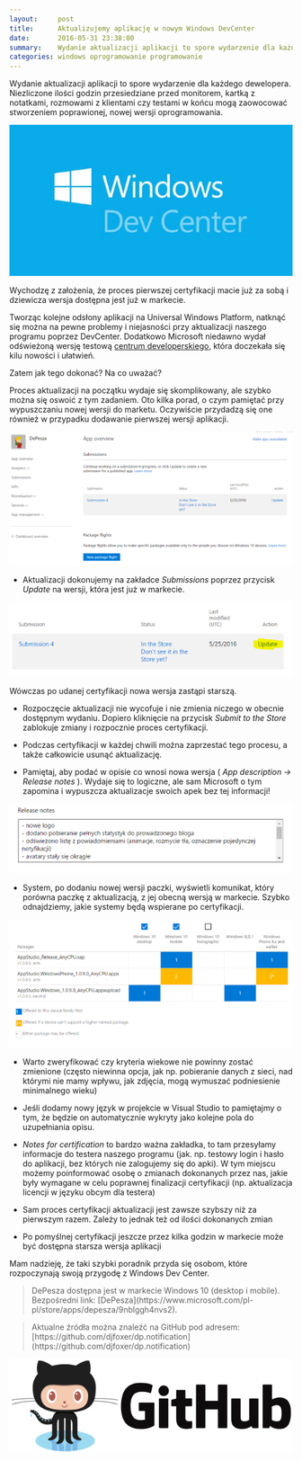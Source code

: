 ```yaml
---
layout:     post
title:      Aktualizujemy aplikację w nowym Windows DevCenter
date:       2016-05-31 23:38:00
summary:    Wydanie aktualizacji aplikacji to spore wydarzenie dla każdego dewelopera. Niezliczone ilości godzin przesiedziane przed monitorem, kartką z notatkami, rozmowami z klientami czy testami w końcu mogą zaowocować stworzeniem poprawionej, nowej wersji oprogramowania.Wychodzę z założenia, że proces pierw...
categories: windows oprogramowanie programowanie
---
```




Wydanie aktualizacji aplikacji to spore wydarzenie dla każdego dewelopera. Niezliczone ilości godzin przesiedziane przed monitorem, kartką z notatkami, rozmowami z klientami czy testami w końcu mogą zaowocować stworzeniem poprawionej, nowej wersji oprogramowania.



![desk](https://raw.githubusercontent.com/djfoxer/djfoxer.github.io/master/_img/2016-5-31-_38_/g_-_608x405_-_-_73640x20160531232056_0.jpg)



Wychodzę z założenia, że proces pierwszej certyfikacji macie już za sobą i dziewicza wersja dostępna jest już w markecie.

Tworząc kolejne odsłony aplikacji na Universal Windows Platform, natknąć się można na pewne problemy i niejasności przy aktualizacji naszego programu poprzez DevCenter. Dodatkowo Microsoft niedawno wydał odświeżoną wersję testową [centrum developerskiego](https://developer.microsoft.com/en-us/dashboard/apps/overview), która doczekała się kilu nowości i ułatwień. 

Zatem jak tego dokonać? Na co uważać? 

Proces aktualizacji na początku wydaje się skomplikowany, ale szybko można się oswoić z tym zadaniem. Oto kilka porad, o czym pamiętać przy wypuszczaniu nowej wersji do marketu. Oczywiście przydadzą się one również w przypadku dodawanie pierwszej wersji aplikacji.



![desk](https://raw.githubusercontent.com/djfoxer/djfoxer.github.io/master/_img/2016-5-31-_38_/g_-_608x405_-_-_73640x20160601020510_0.PNG)





  * Aktualizacji dokonujemy na zakładce  *Submissions*  poprzez przycisk  *Update* 
na wersji, która jest już w markecie.


![desk](https://raw.githubusercontent.com/djfoxer/djfoxer.github.io/master/_img/2016-5-31-_38_/g_-_608x405_-_-_73640x20160601014744_0.PNG)


Wówczas po udanej certyfikacji nowa wersja zastąpi starszą.



  * Rozpoczęcie aktualizacji nie wycofuje i nie zmienia niczego w obecnie dostępnym wydaniu. Dopiero kliknięcie na przycisk  *Submit to the Store*  zablokuje zmiany i rozpocznie proces certyfikacji. 


  * Podczas certyfikacji w każdej chwili można zaprzestać tego procesu, a także całkowicie usunąć aktualizację.


  * Pamiętaj, aby podać w opisie co wnosi nowa wersja ( *App description -&gt; Release notes* ). Wydaje się to logiczne, ale sam Microsoft o tym zapomina i wypuszcza aktualizacje swoich apek bez tej informacji!


![desk](https://raw.githubusercontent.com/djfoxer/djfoxer.github.io/master/_img/2016-5-31-_38_/g_-_608x405_-_-_73640x20160531232530_0.PNG)





  * System, po dodaniu nowej wersji paczki, wyświetli komunikat, który porówna paczkę z aktualizacją, z jej obecną wersją w markecie. Szybko odnajdziemy, jakie systemy będą wspierane po certyfikacji.


![desk](https://raw.githubusercontent.com/djfoxer/djfoxer.github.io/master/_img/2016-5-31-_38_/g_-_608x405_-_-_73640x20160601021144_0.PNG)


 


  * Warto zweryfikować czy kryteria wiekowe nie powinny zostać zmienione (często niewinna opcja, jak np. pobieranie danych z sieci, nad którymi nie mamy wpływu, jak zdjęcia, mogą wymuszać podniesienie minimalnego wieku)


  * Jeśli dodamy nowy język w projekcie w Visual Studio to pamiętajmy o tym, że będzie on automatycznie wykryty jako kolejne pola do uzupełniania opisu. 


  *  *Notes for certification*  to bardzo ważna zakładka, to tam przesyłamy informacje do testera naszego programu (jak. np. testowy login i hasło do aplikacji, bez których nie zalogujemy się do apki). W tym miejscu możemy poinformować osobę o zmianach dokonanych przez nas, jakie były wymagane w celu poprawnej finalizacji certyfikacji (np. aktualizacja licencji w języku obcym dla testera)


  * Sam proces certyfikacji aktualizacji jest zawsze szybszy niż za pierwszym razem. Zależy to jednak też od ilości dokonanych zmian 


  * Po pomyślnej certyfikacji jeszcze przez kilka godzin w markecie może być dostępna starsza wersja aplikacji 



Mam nadzieję, że taki szybki poradnik przyda się osobom, które rozpoczynają swoją przygodę z Windows Dev Center. 



<blockquote>
<p>DePesza dostępna jest w markecie Windows 10 (desktop i mobile). Bezpośredni link: [DePesza](https://www.microsoft.com/pl-pl/store/apps/depesza/9nblggh4nvs2).</p>
</blockquote>

<blockquote>
<p>Aktualne źródła można znaleźć na GitHub pod adresem:
[https://github.com/djfoxer/dp.notification](https://github.com/djfoxer/dp.notification)</p>
</blockquote>


![desk](https://raw.githubusercontent.com/djfoxer/djfoxer.github.io/master/_img/2016-5-31-_38_/g_-_608x405_-_-_73640x20160601013916_0.png)


